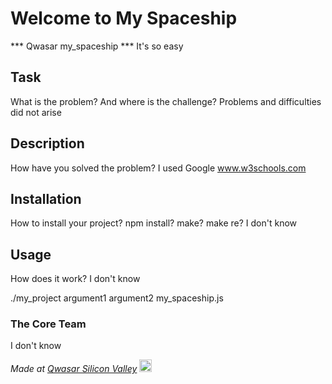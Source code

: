 # Welcome to My Spaceship
*** Qwasar my_spaceship ***
It's so easy
## Task
What is the problem? And where is the challenge?
Problems and difficulties did not arise
## Description
How have you solved the problem?
I used Google www.w3schools.com
## Installation
How to install your project? npm install? make? make re?
I don't know
## Usage
How does it work?
I don't know

./my_project argument1 argument2
my_spaceship.js

### The Core Team
I don't know

<span><i>Made at <a href='https://qwasar.io'>Qwasar Silicon Valley</a></i></span>
<span><img alt='Qwasar Silicon Valley Logo' src='https://storage.googleapis.com/qwasar-public/qwasar-logo_50x50.png' width='20px'></span>

